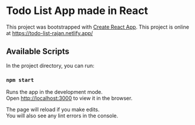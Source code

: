 # Todo List App made in React

This project was bootstrapped with [Create React App](https://github.com/facebook/create-react-app).
This project is online at https://todo-list-rajan.netlify.app/

## Available Scripts

In the project directory, you can run:

### `npm start`

Runs the app in the development mode.<br />
Open [http://localhost:3000](http://localhost:3000) to view it in the browser.

The page will reload if you make edits.<br />
You will also see any lint errors in the console.

